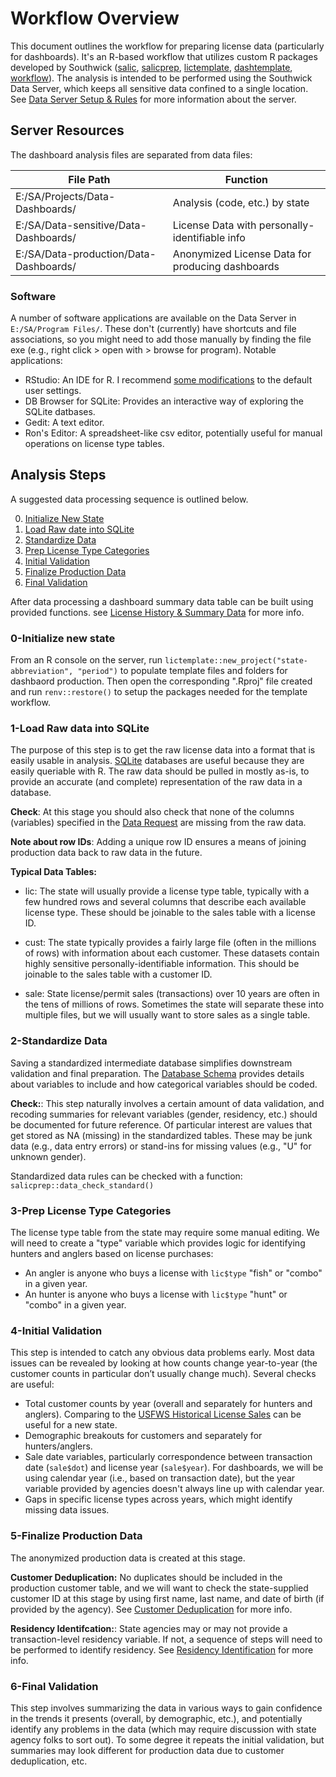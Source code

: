 
# Workflow Overview

This document outlines the workflow for preparing license data (particularly for dashboards). It's an R-based workflow that utilizes custom R packages developed by Southwick ([salic](https://southwick-associates.github.io/salic/), [salicprep](https://github.com/southwick-associates/salicprep), [lictemplate](https://github.com/southwick-associates/lictemplate), [dashtemplate](https://github.com/southwick-associates/dashboard-template),
[workflow](https://github.com/southwick-associates/workflow)). The analysis is intended to be performed using the Southwick Data Server, which keeps all sensitive data confined to a single location. See [Data Server Setup & Rules](server-setup.md) for more information about the server.

## Server Resources

The dashboard analysis files are separated from data files:

| File Path | Function |
| --- | ---|
| E:/SA/Projects/Data-Dashboards/ | Analysis (code, etc.) by state |
| E:/SA/Data-sensitive/Data-Dashboards/ | License Data with personally-identifiable info |
| E:/SA/Data-production/Data-Dashboards/ | Anonymized License Data for producing dashboards |

### Software

A number of software applications are available on the Data Server in `E:/SA/Program Files/`. These don't (currently) have shortcuts and file associations, so you might need to add those manually by finding the file exe (e.g., right click > open with > browse for program). Notable applications:

- RStudio: An IDE for R. I recommend [some modifications](rstudio-settings.md) to the default user settings.
- DB Browser for SQLite: Provides an interactive way of exploring the SQLite datbases.
- Gedit: A text editor.
- Ron's Editor: A spreadsheet-like csv editor, potentially useful for manual operations on license type tables.

## Analysis Steps

A suggested data processing sequence is outlined below.

0. [Initialize New State](#0-initialize-new-state)
1. [Load Raw date into SQLite](#1-load-raw-data-into-sqlite)
2. [Standardize Data](#2-standardize-data)
3. [Prep License Type Categories](#3-prep-license-type-categories)
4. [Initial Validation](#4-initial-validation)
5. [Finalize Production Data](#5-finalize-production-data)
6. [Final Validation](#6-final-validation)

After data processing a dashboard summary data table can be built using provided functions. see [License History & Summary Data](history-summary.md) for more info.

### 0-Initialize new state

From an R console on the server, run `lictemplate::new_project("state-abbreviation", "period")` to populate template files and folders for dashbaord production. Then open the corresponding ".Rproj" file created and run `renv::restore()` to setup the packages needed for the template workflow.

### 1-Load Raw data into SQLite

The purpose of this step is to get the raw license data into a format that is easily usable in analysis. [SQLite](https://db.rstudio.com/databases/sqlite/) databases are useful because they are easily queriable with R. The raw data should be pulled in mostly as-is, to provide an accurate (and complete) representation of the raw data in a database.

**Check**: At this stage you should also check that none of the columns (variables) specified in the [Data Request](data-required.md) are missing from the raw data. 

**Note about row IDs**: Adding a unique row ID ensures a means of joining production data back to raw data in the future.

**Typical Data Tables:**

- lic: The state will usually provide a license type table, typically with a few hundred rows and several columns that describe each available license type. These should be joinable to the sales table with a license ID.

- cust: The state typically provides a fairly large file (often in the millions of rows) with information about each customer. These datasets contain highly sensitive personally-identifiable information. This should be joinable to the sales table with a customer ID.

- sale: State license/permit sales (transactions) over 10 years are often in the tens of millions of rows. Sometimes the state will separate these into multiple files, but we will usually want to store sales as a single table.

### 2-Standardize Data

Saving a standardized intermediate database simplifies downstream validation and final preparation. The [Database Schema](./data-schema.md) provides details about variables to include and how categorical variables should be coded.

**Check:**: This step naturally involves a certain amount of data validation, and recoding summaries for relevant variables (gender, residency, etc.) should be documented for future reference. Of particular interest are values that get stored as NA (missing) in the standardized tables. These may be junk data (e.g., data entry errors) or stand-ins for missing values (e.g., "U" for unknown gender).

Standardized data rules can be checked with a function: `salicprep::data_check_standard()`

### 3-Prep License Type Categories

The license type table from the state may require some manual editing. We will need to create a "type" variable which provides logic for identifying hunters and anglers based on license purchases:

- An angler is anyone who buys a license with `lic$type` "fish" or "combo" in a given year.
- An hunter is anyone who buys a license with `lic$type` "hunt" or "combo" in a given year.

### 4-Initial Validation

This step is intended to catch any obvious data problems early. Most data issues can be revealed by looking at how counts change year-to-year (the customer counts in particular don’t usually change much). Several checks are useful:

- Total customer counts by year (overall and separately for hunters and anglers). Comparing to the [USFWS Historical License Sales](https://www.fws.gov/wsfrprograms/Subpages/LicenseInfo/LicenseIndex.htm) can be useful for a new state.
- Demographic breakouts for customers and separately for hunters/anglers.
- Sale date variables, particularly correspondence between transaction date (`sale$dot`) and license year (`sale$year`). For dashboards, we will be using calendar year (i.e., based on transaction date), but the year variable provided by agencies doesn't always line up with calendar year.
- Gaps in specific license types across years, which might identify missing data issues.

### 5-Finalize Production Data

The anonymized production data is created at this stage.

**Customer Deduplication:** No duplicates should be included in the production customer table, and we will want to check the state-supplied customer ID at this stage by using first name, last name, and date of birth (if provided by the agency). See [Customer Deduplication](customer-deduplication.md) for more info.

**Residency Identifcation:**: State agencies may or may not provide a transaction-level residency variable. If not, a sequence of steps will need to be performed to identify residency. See [Residency Identification](residency-identification.md) for more info.

### 6-Final Validation

This step involves summarizing the data in various ways to gain confidence in the trends it presents (overall, by demographic, etc.), and potentially identify any problems in the data (which may require discussion with state agency folks to sort out). To some degree it repeats the initial validation, but summaries may look different for production data due to customer deduplication, etc.
